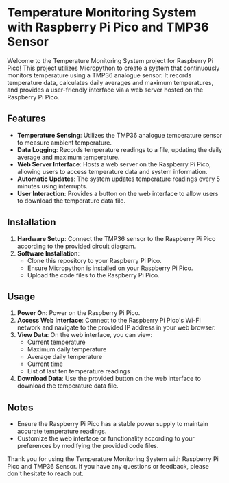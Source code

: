 # Temperature Monitoring System with Raspberry Pi Pico and TMP36 Sensor

Welcome to the Temperature Monitoring System project for Raspberry Pi Pico! This project utilizes Micropython to create a system that continuously monitors temperature using a TMP36 analogue sensor. It records temperature data, calculates daily averages and maximum temperatures, and provides a user-friendly interface via a web server hosted on the Raspberry Pi Pico.

## Features

- **Temperature Sensing**: Utilizes the TMP36 analogue temperature sensor to measure ambient temperature.
- **Data Logging**: Records temperature readings to a file, updating the daily average and maximum temperature.
- **Web Server Interface**: Hosts a web server on the Raspberry Pi Pico, allowing users to access temperature data and system information.
- **Automatic Updates**: The system updates temperature readings every 5 minutes using interrupts.
- **User Interaction**: Provides a button on the web interface to allow users to download the temperature data file.

## Installation

1. **Hardware Setup**: Connect the TMP36 sensor to the Raspberry Pi Pico according to the provided circuit diagram.
2. **Software Installation**:
   - Clone this repository to your Raspberry Pi Pico.
   - Ensure Micropython is installed on your Raspberry Pi Pico.
   - Upload the code files to the Raspberry Pi Pico.

## Usage

1. **Power On**: Power on the Raspberry Pi Pico.
2. **Access Web Interface**: Connect to the Raspberry Pi Pico's Wi-Fi network and navigate to the provided IP address in your web browser.
3. **View Data**: On the web interface, you can view:
   - Current temperature
   - Maximum daily temperature
   - Average daily temperature
   - Current time
   - List of last ten temperature readings
4. **Download Data**: Use the provided button on the web interface to download the temperature data file.

## Notes

- Ensure the Raspberry Pi Pico has a stable power supply to maintain accurate temperature readings.
- Customize the web interface or functionality according to your preferences by modifying the provided code files.


Thank you for using the Temperature Monitoring System with Raspberry Pi Pico and TMP36 Sensor. If you have any questions or feedback, please don't hesitate to reach out.
